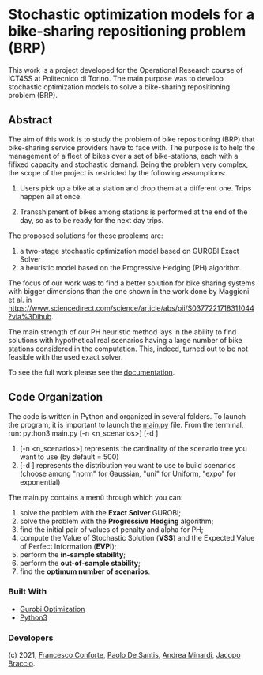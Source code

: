 # **Stochastic optimization models for a bike-sharing repositioning problem (BRP)**
This work is a project developed for the Operational Research course of ICT4SS at Politecnico di Torino.
The main purpose was to develop stochastic optimization models to solve a bike-sharing repositioning problem (BRP). 

## Abstract
The aim of this work is to study the problem of bike repositioning (BRP) that bike-sharing service providers have to face with. The purpose is to help the management of a 
fleet of bikes over a set of bike-stations, each with a fifixed capacity and stochastic demand. Being the problem very complex, the scope of the project is restricted by the following assumptions: 

1. Users pick up a bike at a station
   and drop them at a different one. Trips happen all at once.

2. Transshipment of bikes among stations
   is performed at the end of the day, so as to be ready for the next day trips.

The proposed solutions for these problems are: 
1. a two-stage stochastic optimization model based on GUROBI Exact Solver
2. a heuristic model based on the Progressive Hedging (PH) algorithm. 

The focus of our work was to find a better solution for bike sharing systems with bigger dimensions than the one shown in the work done by Maggioni et al. in https://www.sciencedirect.com/science/article/abs/pii/S0377221718311044?via%3Dihub.

The main strength of our PH heuristic method lays in the ability to find solutions with hypothetical real scenarios having a large number of bike stations considered in the computation. This, indeed, turned out to be not feasible with the used exact solver.

To see the full work please see the [documentation](https://github.com/AndreaMinardi/2021_ORTA_Bike_Sharing/blob/main/2021_ORTA_BikeSharing.pdf).

## Code Organization
The code is written in Python and organized in several folders. To launch the program, it is important to launch the [main.py](https://github.com/AndreaMinardi/2021_ORTA_Bike_Sharing/blob/main/main.py) file. 
From the terminal, run: python3 main.py [-n <n_scenarios>] [-d <distribution>]

1. [-n <n_scenarios>] represents the cardinality of the scenario tree you want to use (by default = 500)
2.  [-d <distribution>] represents the distribution you want to use to build scenarios (choose among "norm" for Gaussian, "uni"  for Uniform, "expo" for exponential)

The main.py contains a menù through which you can:
1. solve the problem with the **Exact Solver** GUROBI;
2. solve the problem with the **Progressive Hedging** algorithm;
3. find the initial pair of values of penalty and alpha for PH;
4. compute the Value of Stochastic Solution (**VSS**) and the Expected Value of Perfect Information (**EVPI**);
5. perform the **in-sample stability**;
6. perform the **out-of-sample stability**;
7. find the **optimum number of scenarios**.




### Built With
* [Gurobi Optimization](https://www.gurobi.com/)
* [Python3](https://www.python.org/download/releases/3.0/)


### Developers
(c) 2021, [Francesco Conforte](https://github.com/FrancescoConforte), [Paolo De Santis](https://github.com/paolodesa), [Andrea Minardi](https://github.com/AndreaMinardi), [Jacopo Braccio](https://github.com/https://github.com/jacopobr).

